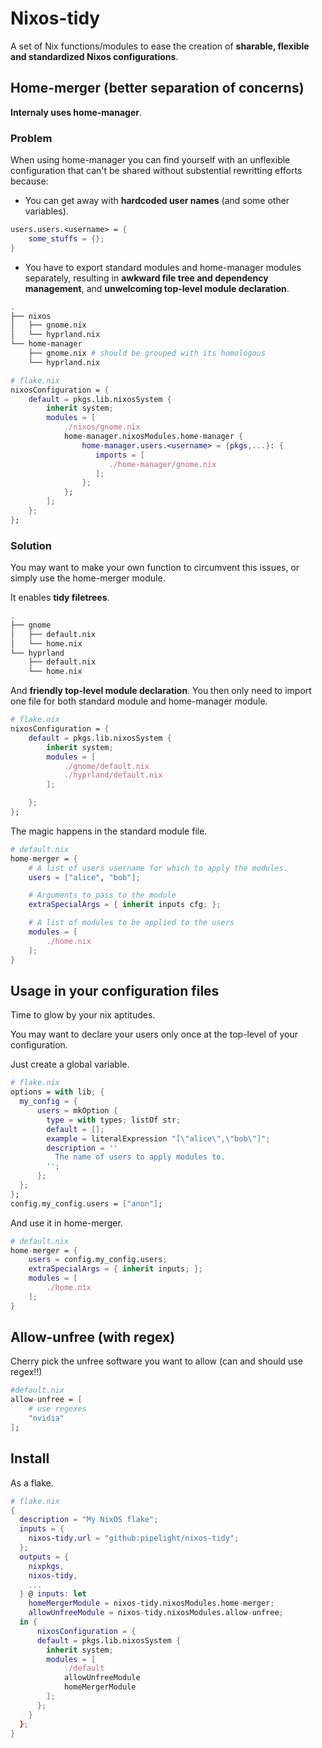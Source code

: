 # Nixos-tidy

A set of Nix functions/modules
to ease the creation of
**sharable, flexible and standardized Nixos configurations**.

## Home-merger (better separation of concerns)

**Internaly uses home-manager**.

### Problem

When using home-manager you can find yourself
with an unflexible configuration that can't be shared without
substential rewritting efforts because:

- You can get away with **hardcoded user names** (and some other variables).

```nix
users.users.<username> = {
    some_stuffs = {};
}
```

- You have to export standard modules and home-manager modules separately,
  resulting in **awkward file tree and dependency management**,
  and **unwelcoming top-level module declaration**.

```sh
.
├── nixos
│   ├── gnome.nix
│   └── hyprland.nix
└── home-manager
    ├── gnome.nix # should be grouped with its homologous
    └── hyprland.nix
```

```nix
# flake.nix
nixosConfiguration = {
    default = pkgs.lib.nixosSystem {
        inherit system;
        modules = [
            ./nixos/gnome.nix
            home-manager.nixosModules.home-manager {
                home-manager.users.<username> = {pkgs,...}: {
                   imports = [
                      ./home-manager/gnome.nix
                   ];
                };
            };
        ];
    };
};

```

### Solution

You may want to make your own function to circumvent this issues,
or simply use the home-merger module.

It enables **tidy filetrees**.

```sh
.
├── gnome
│   ├── default.nix
│   └── home.nix
└── hyprland
    ├── default.nix
    └── home.nix
```

And **friendly top-level module declaration**.
You then only need to import one file for both
standard module and home-manager module.

```nix
# flake.nix
nixosConfiguration = {
    default = pkgs.lib.nixosSystem {
        inherit system;
        modules = [
            ./gnome/default.nix
            ./hyprland/default.nix
        ];

    };
};
```

The magic happens in the standard module file.

```nix
# default.nix
home-merger = {
    # A list of users username for which to apply the modules.
    users = ["alice", "bob"];

    # Arguments to pass to the module
    extraSpecialArgs = { inherit inputs cfg; };

    # A list of modules to be applied to the users
    modules = [
        ./home.nix
    ];
}
```

## Usage in your configuration files

Time to glow by your nix aptitudes.

You may want to declare your users only once
at the top-level of your configuration.

Just create a global variable.

```nix
# flake.nix
options = with lib; {
  my_config = {
      users = mkOption {
        type = with types; listOf str;
        default = [];
        example = literalExpression "[\"alice\",\"bob\"]";
        description = ''
          The name of users to apply modules to.
        '';
      };
  };
};
config.my_config.users = ["anon"];

```

And use it in home-merger.

```nix
# default.nix
home-merger = {
    users = config.my_config.users;
    extraSpecialArgs = { inherit inputs; };
    modules = [
        ./home.nix
    ];
}
```

## Allow-unfree (with regex)

Cherry pick the unfree software you want to allow (can and should use regex!!)

```nix
#default.nix
allow-unfree = [
    # use regexes
    "nvidia"
];
```

## Install

As a flake.

```nix
# flake.nix
{
  description = "My NixOS flake";
  inputs = {
    nixos-tidy.url = "github:pipelight/nixos-tidy";
  };
  outputs = {
    nixpkgs,
    nixos-tidy,
    ...
  } @ inputs: let
    homeMergerModule = nixos-tidy.nixosModules.home-merger;
    allowUnfreeModule = nixos-tidy.nixosModules.allow-unfree;
  in {
      nixosConfiguration = {
      default = pkgs.lib.nixosSystem {
        inherit system;
        modules = [
            ./default
            allowUnfreeModule
            homeMergerModule
        ];
      };
    }
  };
}
```
